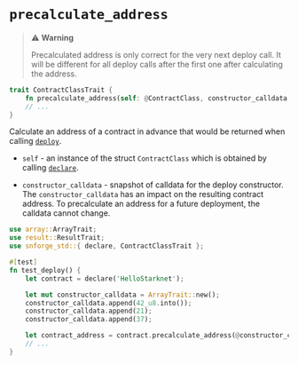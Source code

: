# `precalculate_address`

> ⚠️ **Warning**
>
> Precalculated address is only correct for the very next deploy call. It will be different for all deploy calls after the first one after calculating the address.


```rust
trait ContractClassTrait {
    fn precalculate_address(self: @ContractClass, constructor_calldata: @Array::<felt252>) -> ContractAddress;
    // ...
}
```
Calculate an address of a contract in advance that would be returned when calling [`deploy`](./deploy.md).

- `self` - an instance of the struct `ContractClass` which is obtained by calling [`declare`](./declare.md).

- `constructor_calldata` - snapshot of calldata for the deploy constructor. The `constructor_calldata` has an impact on the resulting contract address. To precalculate an address for a future deployment, the calldata cannot change.

```rust
use array::ArrayTrait;
use result::ResultTrait;
use snforge_std::{ declare, ContractClassTrait };

#[test]
fn test_deploy() {
    let contract = declare('HelloStarknet');

    let mut constructor_calldata = ArrayTrait::new();
    constructor_calldata.append(42_u8.into());
    constructor_calldata.append(21);
    constructor_calldata.append(37);

    let contract_address = contract.precalculate_address(@constructor_calldata).unwrap();
    // ...
}
```
